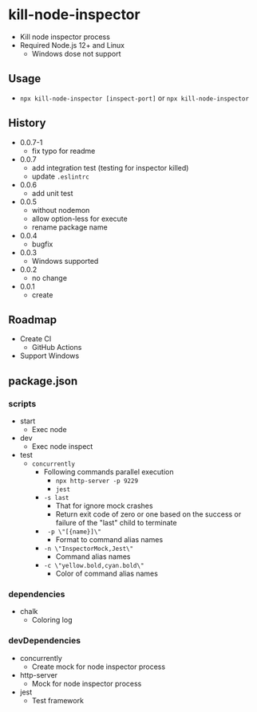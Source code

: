 # kill-node-inspector

- Kill node inspector process
- Required Node.js 12+ and Linux
  - Windows dose not support

## Usage

- `npx kill-node-inspector [inspect-port]` or `npx kill-node-inspector`

## History

- 0.0.7-1
  - fix typo for readme
- 0.0.7
  - add integration test (testing for inspector killed)
  - update `.eslintrc`
- 0.0.6
  - add unit test
- 0.0.5
  - without nodemon
  - allow option-less for execute
  - rename package name
- 0.0.4
  - bugfix
- 0.0.3
  - Windows supported
- 0.0.2
  - no change
- 0.0.1
  - create

## Roadmap

- Create CI
  - GitHub Actions
- Support Windows

## package.json

### scripts

- start
  - Exec node
- dev
  - Exec node inspect
- test
  - `concurrently`
    - Following commands parallel execution
      - `npx http-server -p 9229`
      - `jest`
    - `-s last`
      - That for ignore mock crashes
      - Return exit code of zero or one based on the success or failure of the "last" child to terminate
    - ` -p \"[{name}]\"`
      - Format to command alias names
    - `-n \"InspectorMock,Jest\"`
      - Command alias names
    - `-c \"yellow.bold,cyan.bold\"`
      - Color of command alias names

### dependencies

- chalk
  - Coloring log

### devDependencies

- concurrently
  - Create mock for node inspector process
- http-server
  - Mock for node inspector process
- jest
  - Test framework

